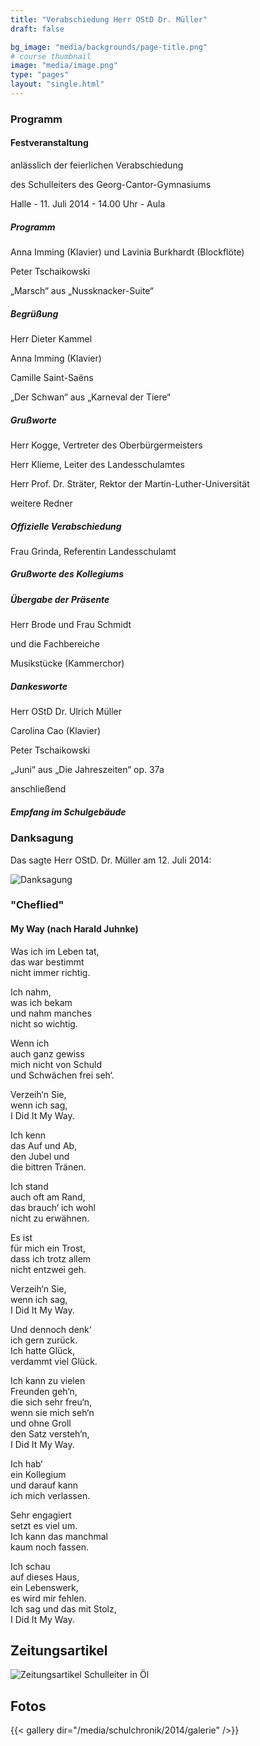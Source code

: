 ```yaml
---
title: "Verabschiedung Herr OStD Dr. Müller"
draft: false

bg_image: "media/backgrounds/page-title.png"
# course thumbnail
image: "media/image.png"
type: "pages"
layout: "single.html"
---
```


### Programm

#### Festveranstaltung


anlässlich der feierlichen Verabschiedung

des Schulleiters des Georg-Cantor-Gymnasiums

Halle - 11. Juli 2014 - 14.00 Uhr - Aula



##### Programm


Anna Imming (Klavier) und Lavinia Burkhardt (Blockflöte)

Peter Tschaikowski

„Marsch“ aus „Nussknacker-Suite“


##### Begrüßung

Herr Dieter Kammel


Anna Imming (Klavier)

Camille Saint-Saëns

„Der Schwan“ aus „Karneval der Tiere“


##### Grußworte

Herr Kogge, Vertreter des Oberbürgermeisters

Herr Klieme, Leiter des Landesschulamtes

Herr Prof. Dr. Sträter, Rektor der Martin-Luther-Universität

weitere Redner


##### Offizielle Verabschiedung

Frau Grinda, Referentin Landesschulamt


##### Grußworte des Kollegiums

##### Übergabe der Präsente

Herr Brode und Frau Schmidt

und die Fachbereiche


Musikstücke (Kammerchor)


##### Dankesworte

Herr OStD Dr. Ulrich Müller


Carolina Cao (Klavier)

Peter Tschaikowski

„Juni“ aus „Die Jahreszeiten“ op. 37a


anschließend

##### Empfang im Schulgebäude

### Danksagung

Das sagte Herr OStD. Dr. Müller am 12. Juli 2014:

![Danksagung](/media/schulchronik/2014/danksagung.jpg)

### "Cheflied"

#### My Way (nach Harald Juhnke)

Was ich im Leben tat,  
das war bestimmt  
nicht immer richtig.  

Ich nahm,  
was ich bekam  
und nahm manches  
nicht so wichtig.  

Wenn ich  
auch ganz gewiss  
mich nicht von Schuld  
und Schwächen frei seh‘.  

Verzeih‘n Sie,  
wenn ich sag,  
I Did It My Way.  

Ich kenn  
das Auf und Ab,  
den Jubel und  
die bittren Tränen.  

Ich stand  
auch oft am Rand,  
das brauch‘ ich wohl  
nicht zu erwähnen.  

Es ist  
für mich ein Trost,  
dass ich trotz allem  
nicht entzwei geh.

Verzeih‘n Sie,  
wenn ich sag,  
I Did It My Way.  

Und dennoch denk‘  
ich gern zurück.  
Ich hatte Glück,  
verdammt viel Glück.  

Ich kann zu vielen  
Freunden geh‘n,  
die sich sehr freu‘n,  
wenn sie mich seh‘n  
und ohne Groll  
den Satz versteh‘n,  
I Did It My Way.  

Ich hab‘  
ein Kollegium  
und darauf kann  
ich mich verlassen.  

Sehr engagiert  
setzt es viel um.  
Ich kann das manchmal  
kaum noch fassen.  

Ich schau  
auf dieses Haus,  
ein Lebenswerk,  
es wird mir fehlen.  
Ich sag und das mit Stolz,  
I Did It My Way.

## Zeitungsartikel

![Zeitungsartikel Schulleiter in Öl](/media/schulchronik/2014/zeitung.jpg)

## Fotos

{{< gallery dir="/media/schulchronik/2014/galerie" />}}
